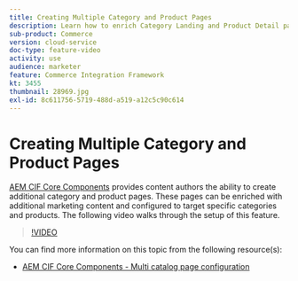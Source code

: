 ```yaml
---
title: Creating Multiple Category and Product Pages
description: Learn how to enrich Category Landing and Product Detail pages with targeted marketing content.
sub-product: Commerce
version: cloud-service
doc-type: feature-video
activity: use
audience: marketer
feature: Commerce Integration Framework
kt: 3455
thumbnail: 28969.jpg
exl-id: 8c611756-5719-488d-a519-a12c5c90c614
---
```

# Creating Multiple Category and Product Pages

[AEM CIF Core Components](https://github.com/adobe/aem-core-cif-components) provides content authors the ability to create additional category and product pages. These pages can be enriched with additional marketing content and configured to target specific categories and products. The following video walks through the setup of this feature.

>[!VIDEO](https://video.tv.adobe.com/v/28969/?quality=12)

You can find more information on this topic from the following resource(s):

- [AEM CIF Core Components - Multi catalog page configuration](https://github.com/adobe/aem-core-cif-components/wiki/configuration#multi-catalog-page-template-configuration)
